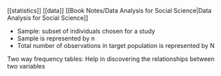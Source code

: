 [[statistics]] [[data]] [[Book Notes/Data Analysis for Social Science|Data Analysis for Social Science]]

 - Sample: subset of individuals chosen for a study
 - Sample is represented by n
 - Total number of observations in target population is represented by N


Two way frequency tables: Help in discovering the relationships between two variables 